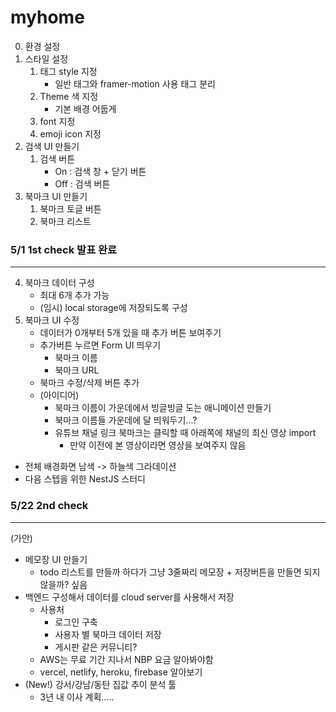 # myhome

0. 환경 설정
1. 스타일 설정
   1. 태그 style 지정
      - 일반 태그와 framer-motion 사용 태그 분리
   2. Theme 색 지정
      - 기본 배경 어둡게
   3. font 지정
   4. emoji icon 지정
2. 검색 UI 만들기
   1. 검색 버튼
      - On : 검색 창 + 닫기 버튼
      - Off : 검색 버튼
3. 북마크 UI 만들기
   1. 북마크 토글 버튼
   2. 북마크 리스트

###  5/1 1st check 발표 완료 
---

4. 북마크 데이터 구성
   - 최대 6개 추가 가능
   - (임시) local storage에 저장되도록 구성
5. 북마크 UI 수정
   - 데이터가 0개부터 5개 있을 때 추가 버튼 보여주기
   - 추가버튼 누르면 Form UI 띄우기
      - 북마크 이름
      - 북마크 URL
   - 북마크 수정/삭제 버튼 추가 
   - (아이디어) 
      - 북마크 이름이 가운데에서 빙글빙글 도는 애니메이션 만들기
      - 북마크 이름들 가운데에 달 띄워두기...?
      - 유튜브 채널 링크 북마크는 클릭할 때 아래쪽에 채널의 최신 영상 import
         - 만약 이전에 본 영상이라면 영상을 보여주지 않음
      
* 전체 배경화면 남색 -> 하늘색 그라데이션 
* 다음 스텝을 위한 NestJS 스터디

###  5/22 2nd check 
---

(가안) 
* 메모장 UI 만들기 
   - todo 리스트를 만들까 하다가 그냥 3줄짜리 메모장 + 저장버튼을 만들면 되지 않을까? 싶음
* 백엔드 구성해서 데이터를 cloud server를 사용해서 저장
   - 사용처
      - 로그인 구축
      - 사용자 별 북마크 데이터 저장
      - 게시판 같은 커뮤니티?
   - AWS는 무료 기간 지나서 NBP 요금 알아봐야함
   - vercel, netlify, heroku, firebase 알아보기  
* (New!) 강서/강남/동탄 집값 추이 분석 툴
   - 3년 내 이사 계획.....

